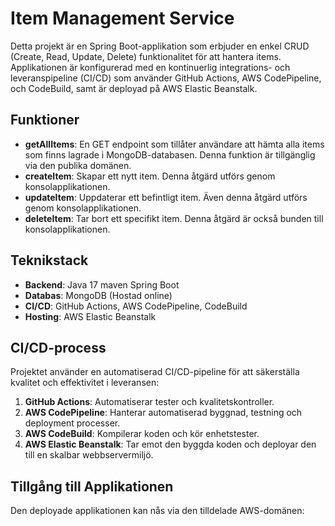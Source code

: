 # Item Management Service

Detta projekt är en Spring Boot-applikation som erbjuder en enkel CRUD (Create, Read, Update, Delete) funktionalitet för att hantera items. Applikationen är konfigurerad med en kontinuerlig integrations- och leveranspipeline (CI/CD) som använder GitHub Actions, AWS CodePipeline, och CodeBuild, samt är deployad på AWS Elastic Beanstalk.

## Funktioner

- **getAllItems**: En GET endpoint som tillåter användare att hämta alla items som finns lagrade i MongoDB-databasen. Denna funktion är tillgänglig via den publika domänen.
- **createItem**: Skapar ett nytt item. Denna åtgärd utförs genom konsolapplikationen.
- **updateItem**: Uppdaterar ett befintligt item. Även denna åtgärd utförs genom konsolapplikationen.
- **deleteItem**: Tar bort ett specifikt item. Denna åtgärd är också bunden till konsolapplikationen.

## Teknikstack

- **Backend**: Java 17 maven Spring Boot
- **Databas**: MongoDB (Hostad online)
- **CI/CD**: GitHub Actions, AWS CodePipeline, CodeBuild
- **Hosting**: AWS Elastic Beanstalk

## CI/CD-process

Projektet använder en automatiserad CI/CD-pipeline för att säkerställa kvalitet och effektivitet i leveransen:

1. **GitHub Actions**: Automatiserar tester och kvalitetskontroller.
2. **AWS CodePipeline**: Hanterar automatiserad byggnad, testning och deployment processer.
3. **AWS CodeBuild**: Kompilerar koden och kör enhetstester.
4. **AWS Elastic Beanstalk**: Tar emot den byggda koden och deployar den till en skalbar webbservermiljö.

## Tillgång till Applikationen

Den deployade applikationen kan nås via den tilldelade AWS-domänen:

